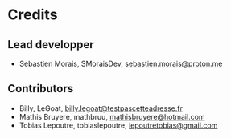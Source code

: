# Credits

## Lead developper

- Sebastien Morais, SMoraisDev, sebastien.morais@proton.me

## Contributors

- Billy, LeGoat, billy.legoat@testpascetteadresse.fr
- Mathis Bruyere, mathbruu, mathisbruyere@hotmail.com
- Tobias Lepoutre, tobiaslepoutre, lepoutretobias@gmail.com
